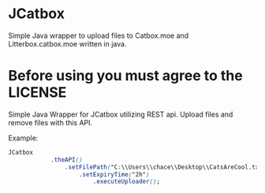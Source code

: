 # JCatbox
Simple Java wrapper to upload files to Catbox.moe and Litterbox.catbox.moe written in java.

# Before using you must agree to the LICENSE

Simple Java Wrapper for JCatbox utilizing REST api.
Upload files and remove files with this API.

Example:
```css
JCatbox
			.theAPI()
				.setFilePath("C:\\Users\\chace\\Desktop\\CatsAreCool.txt")
					.setExpiryTime("2h")
						.executeUploader();
```
